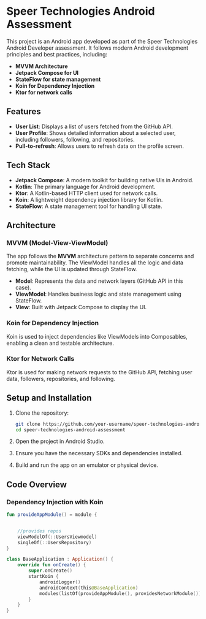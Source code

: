 # Speer Technologies Android Assessment

This project is an Android app developed as part of the Speer Technologies Android Developer assessment. It follows modern Android development principles and best practices, including:

- **MVVM Architecture**
- **Jetpack Compose for UI**
- **StateFlow for state management**
- **Koin for Dependency Injection**
- **Ktor for network calls**

## Features

- **User List**: Displays a list of users fetched from the GitHub API.
- **User Profile**: Shows detailed information about a selected user, including followers, following, and repositories.
- **Pull-to-refresh**: Allows users to refresh data on the profile screen.

## Tech Stack

- **Jetpack Compose**: A modern toolkit for building native UIs in Android.
- **Kotlin**: The primary language for Android development.
- **Ktor**: A Kotlin-based HTTP client used for network calls.
- **Koin**: A lightweight dependency injection library for Kotlin.
- **StateFlow**: A state management tool for handling UI state.

## Architecture

### MVVM (Model-View-ViewModel)

The app follows the **MVVM** architecture pattern to separate concerns and promote maintainability. The ViewModel handles all the logic and data fetching, while the UI is updated through StateFlow.

- **Model**: Represents the data and network layers (GitHub API in this case).
- **ViewModel**: Handles business logic and state management using StateFlow.
- **View**: Built with Jetpack Compose to display the UI.

### Koin for Dependency Injection

Koin is used to inject dependencies like ViewModels into Composables, enabling a clean and testable architecture.

### Ktor for Network Calls

Ktor is used for making network requests to the GitHub API, fetching user data, followers, repositories, and following.

## Setup and Installation

1. Clone the repository:

    ```bash
    git clone https://github.com/your-username/speer-technologies-android-assessment.git
    cd speer-technologies-android-assessment
    ```

2. Open the project in Android Studio.

3. Ensure you have the necessary SDKs and dependencies installed.

4. Build and run the app on an emulator or physical device.

## Code Overview

### Dependency Injection with Koin

```kotlin
fun provideAppModule() = module {


    //provides repos 
    viewModelOf(::UsersViewmodel)
    singleOf(::UsersRepository)
}

class BaseApplication : Application() {
    override fun onCreate() {
        super.onCreate()
        startKoin {
            androidLogger()
            androidContext(this@BaseApplication)
            modules(listOf(provideAppModule(), providesNetworkModule()))
        }
    }
}
